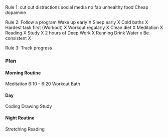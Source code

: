 Rule 1: cut out distractions
	social media
	no fap
	unhealthy food
	Cheap dopamine

Rule 2: Follow a program
	Wake up early X
	Sleep early X
	Cold baths X
	Hardest task first (Workout) X
	Workout regularly X
	Clean diet X
	Meditation X
	Reading X
	Study X
	2 hours of Deep Work X
	Running
	Drink Water x
	Be consistent X

Rule 3: Track progress 

### Plan
#### Morning Routine
Meditation 6:10 - 6:20 
Workout 
Bath
 
#### Day
Coding
Drawing
Study

#### Night Routine
Stretching
Reading